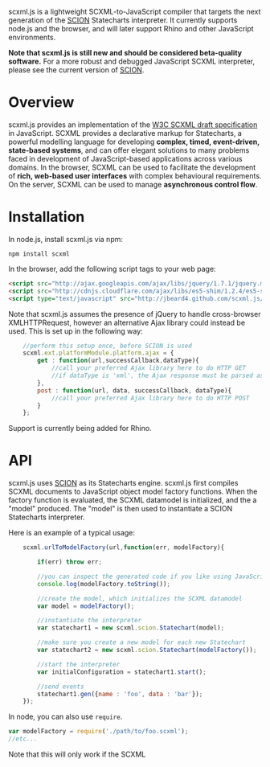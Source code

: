 scxml.js is a lightweight SCXML-to-JavaScript compiler that targets the next generation of the [SCION](http://github.com/jbeard4/SCION-ng) Statecharts interpreter. It currently supports node.js and the browser, and will later support Rhino and other JavaScript environments.

**Note that scxml.js is still new and should be considered beta-quality software.** For a more robust and debugged JavaScript SCXML interpreter, please see the current version of [SCION](http://github.com/jbeard4/SCION).

# Overview

scxml.js provides an implementation of the [W3C SCXML draft specification](http://www.w3.org/TR/scxml/) in JavaScript. SCXML provides a declarative markup for Statecharts, a powerful modelling language for developing **complex, timed, event-driven, state-based systems**, and can offer elegant solutions to many problems faced in development of JavaScript-based applications across various domains. In the browser, SCXML can be used to facilitate the development of **rich, web-based user interfaces** with complex behavioural requirements. On the server, SCXML can be used to manage **asynchronous control flow**. 

# Installation

In node.js, install scxml.js via npm:

    npm install scxml

In the browser, add the following script tags to your web page:

```html
<script src="http://ajax.googleapis.com/ajax/libs/jquery/1.7.1/jquery.min.js"></script>
<script src="http://cdnjs.cloudflare.com/ajax/libs/es5-shim/1.2.4/es5-shim.min.js"></script>
<script type="text/javascript" src="http://jbeard4.github.com/scxml.js/builds/latest/scxml.js"></script>
```

Note that scxml.js assumes the presence of jQuery to handle cross-browser XMLHTTPRequest, however an alternative Ajax library could instead be used. This is set up in the following way:

```javascript
    //perform this setup once, before SCION is used
    scxml.ext.platformModule.platform.ajax = {
        get : function(url,successCallback,dataType){
            //call your preferred Ajax library here to do HTTP GET
            //if dataType is 'xml', the Ajax response must be parsed as DOM
        },
        post : function(url, data, successCallback, dataType){
            //call your preferred Ajax library here to do HTTP POST
        }
    }; 
```

Support is currently being added for Rhino. 

# API

scxml.js uses [SCION](http://github.com/jbeard4/SCION-ng) as its Statecharts engine. scxml.js first compiles SCXML documents to JavaScript object model factory functions. When the factory function is evaluated, the SCXML datamodel is initialized, and the a "model" produced. The "model" is then used to instantiate a SCION Statecharts interpreter.

Here is an example of a typical usage:

```javascript
    scxml.urlToModelFactory(url,function(err, modelFactory){

        if(err) throw err;

        //you can inspect the generated code if you like using JavaScript's Function.prototype.toString
        console.log(modelFactory.toString());       

        //create the model, which initializes the SCXML datamodel
        var model = modelFactory();                 

        //instantiate the interpreter
        var statechart1 = new scxml.scion.Statechart(model);

        //make sure you create a new model for each new Statechart
        var statechart2 = new scxml.scion.Statechart(modelFactory());

        //start the interpreter
        var initialConfiguration = statechart1.start();

        //send events
        statechart1.gen({name : 'foo', data : 'bar'});
    });
```

In node, you can also use `require`. 

```javascript
var modelFactory = require('./path/to/foo.scxml');
//etc...
```

Note that this will only work if the SCXML <script> tags contain local filesystem paths, and not references to 'http:' URIs. The reason for this is that node's `require()` is a synchronous API, but requesting resources across a network must be done asynchronously. 

## Instantiation

### scxml.urlToModelFactory(url,function(err, modelFactory){})
### scxml.pathToModelFactory(path,function(err, modelFactory){})
### scxml.documentStringToModelFactory(scxmlDocString,function(err, modelFactory){})
### scxml.documentToModelFactory(scxmlDocument,function(err, modelFactory){})

SCION allows you to instantiate SCXML interpreters from SCXML "model" objects, which are SCXML documents that have been processed for easier interpretation. 
These methods allow you to create an SCXML model from an XML DOM document, document string, or url/path to document.

### new scxml.scion.Statechart(model)

The SCXML constructor creates an interpreter instance from a model object.

## SCXML Interpreter Input

### statechart.start() : `<String>`[]

`statechart.start` starts the SCXML interpreter. `statechart.start` should only be called once, and should be called before `statechart.gen` is called for the first time.

Returns a "basic configuration", which is an Array of strings representing the ids all of the basic states the interpreter is in after the call to `statechart.start` completes.

### statechart.gen(String eventName, Object eventData) : `<String>`[]
### statechart.gen({name : String, data : Object}) : `<String>`[]

An SCXML interpreter takes SCXML events as input, where an SCXML event is an object with "name" and "data" properties. These can be passed to method `gen` as two positional arguments, or as a single object.

`statechart.gen` returns a "basic configuration", which is an Array of strings representing the ids all of the basic states the interpreter is in after the call to `statechart.gen` completes.

```javascript
    var statechart = new scxml.scion.Statechart(model),

    var data = {foo:1};
    var configuration = statechart.gen("eventName",data); 

    //the following call is equivalent
    var configuration = statechart.gen({name:"eventName",data:{foo:1}}); 
```

## SCXML Interpreter Output 

An SCXML interpreter has three forms of output:

1. Notify listeners of state changes.
2. Script JavaScript object references passed into the SCXML interpreter as event data. This technique is used to script the div DOM node in the drag-and-drop example above. 
3. Use SCXML `<send>` element to send SCXML events to web services. Right now, the `<send>` tag is not supported by SCION out of the box. This should be better supported by next release.
    
### statechart.registerListener({onEntry : function(stateId){}, onExit : function(stateId){}, onTransition : function(sourceStateId,[targetStateIds,...]){}})

Registers a callback to receive notification of state changes, as described above.

Each `onEntry`, `onExit` and `onTransition` callback is optional - if the property is not present, it will be ignored.

Furthermore, for the `onTransition` callback, argument `targetStateIds` will be `null` for targetless transitions, rather than, e.g. an empty array.

# Support

[Mailing list](https://groups.google.com/group/scion-dev)
